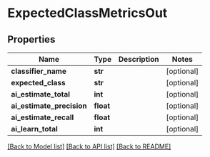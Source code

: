 # ExpectedClassMetricsOut

## Properties
Name | Type | Description | Notes
------------ | ------------- | ------------- | -------------
**classifier_name** | **str** |  | [optional] 
**expected_class** | **str** |  | [optional] 
**ai_estimate_total** | **int** |  | [optional] 
**ai_estimate_precision** | **float** |  | [optional] 
**ai_estimate_recall** | **float** |  | [optional] 
**ai_learn_total** | **int** |  | [optional] 

[[Back to Model list]](../README.md#documentation-for-models) [[Back to API list]](../README.md#documentation-for-api-endpoints) [[Back to README]](../README.md)


